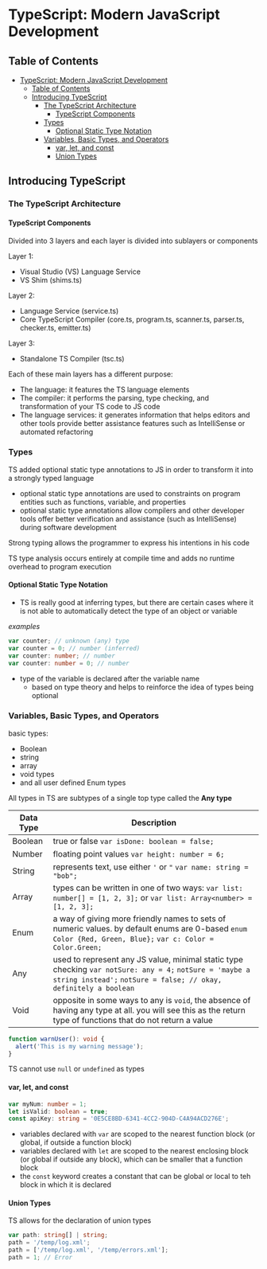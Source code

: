 # TypeScript: Modern JavaScript Development

## Table of Contents

- [TypeScript: Modern JavaScript Development](#typescript-modern-javascript-development)
  - [Table of Contents](#table-of-contents)
  - [Introducing TypeScript](#introducing-typescript)
    - [The TypeScript Architecture](#the-typescript-architecture)
      - [TypeScript Components](#typescript-components)
    - [Types](#types)
      - [Optional Static Type Notation](#optional-static-type-notation)
    - [Variables, Basic Types, and Operators](#variables-basic-types-and-operators)
      - [var, let, and const](#var-let-and-const)
      - [Union Types](#union-types)

## Introducing TypeScript

### The TypeScript Architecture

#### TypeScript Components

Divided into 3 layers and each layer is divided into sublayers or components

Layer 1:

- Visual Studio (VS) Language Service
- VS Shim (shims.ts)

Layer 2:

- Language Service (service.ts)
- Core TypeScript Compiler (core.ts, program.ts, scanner.ts, parser.ts, checker.ts, emitter.ts)

Layer 3:

- Standalone TS Compiler (tsc.ts)

Each of these main layers has a different purpose:

- The language: it features the TS language elements
- The compiler: it performs the parsing, type checking, and transformation of your TS code to JS code
- The language services: it generates information that helps editors and other tools provide better assistance features such as IntelliSense or automated refactoring

### Types

TS added optional static type annotations to JS in order to transform it into a strongly typed language

- optional static type annotations are used to constraints on program entities such as functions, variable, and properties
- optional static type annotations allow compilers and other developer tools offer better verification and assistance (such as IntelliSense) during software development

Strong typing allows the programmer to express his intentions in his code

TS type analysis occurs entirely at compile time and adds no runtime overhead to program execution

#### Optional Static Type Notation

- TS is really good at inferring types, but there are certain cases where it is not able to automatically detect the type of an object or variable

_examples_

```ts
var counter; // unknown (any) type
var counter = 0; // number (inferred)
var counter: number; // number
var counter: number = 0; // number
```

- type of the variable is declared after the variable name
  - based on type theory and helps to reinforce the idea of types being optional

### Variables, Basic Types, and Operators

basic types:

- Boolean
- string
- array
- void types
- and all user defined Enum types

All types in TS are subtypes of a single top type called the **Any type**

| Data Type | Description                                                                                                                                                                 |
| --------- | --------------------------------------------------------------------------------------------------------------------------------------------------------------------------- |
| Boolean   | true or false `var isDone: boolean = false;`                                                                                                                                |
| Number    | floating point values `var height: number = 6;`                                                                                                                             |
| String    | represents text, use either `'` or `"` `var name: string = "bob";`                                                                                                          |
| Array     | types can be written in one of two ways: `var list: number[] = [1, 2, 3];` or `var list: Array<number> = [1, 2, 3];`                                                        |
| Enum      | a way of giving more friendly names to sets of numeric values. by default enums are 0-based `enum Color {Red, Green, Blue};` `var c: Color = Color.Green;`                  |
| Any       | used to represent any JS value, minimal static type checking `var notSure: any = 4;` `notSure = 'maybe a string instead';` `notSure = false; // okay, definitely a boolean` |
| Void      | opposite in some ways to any is `void`, the absence of having any type at all. you will see this as the return type of functions that do not return a value                 |

```ts
function warnUser(): void {
  alert('This is my warning message');
}
```

TS cannot use `null` or `undefined` as types

#### var, let, and const

```ts
var myNum: number = 1;
let isValid: boolean = true;
const apiKey: string = '0E5CE8BD-6341-4CC2-904D-C4A94ACD276E';
```

- variables declared with `var` are scoped to the nearest function block (or global, if outside a function block)
- variables declared with `let` are scoped to the nearest enclosing block (or global if outside any block), which can be smaller that a function block
- the `const` keyword creates a constant that can be global or local to teh block in which it is declared

#### Union Types

TS allows for the declaration of union types

```ts
var path: string[] | string;
path = '/temp/log.xml';
path = ['/temp/log.xml', '/temp/errors.xml'];
path = 1; // Error
```
